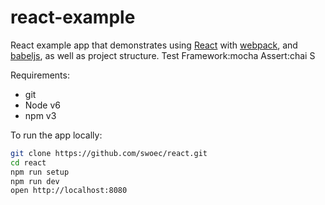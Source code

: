 # react-example

React example app that demonstrates using [React] with [webpack], and [babeljs], as well as project structure.
Test Framework:mocha
Assert:chai
S

Requirements:
- git
- Node v6
- npm v3

To run the app locally:

```bash
git clone https://github.com/swoec/react.git
cd react
npm run setup
npm run dev
open http://localhost:8080
```

[React]: http://facebook.github.io/react/
[webpack]: http://webpack.github.io/
[babeljs]: https://babeljs.io/

